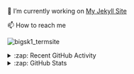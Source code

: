 

🔭 I’m currently working on [My Jekyll Site](https://github.com/bigsk1/bigsk1.github.io)

📫 How to reach me

![bigsk1_termsite](https://github.com/user-attachments/assets/01e96b48-ef38-45be-aa55-06eb7ec4cdbf)



<details>
  <summary>:zap: Recent GitHub Activity</summary>
  
  <!--START_SECTION:activity-->
1. 🎉 Merged PR [#12](https://github.com/bigsk1/bigsk1.github.io/pull/12) in [bigsk1/bigsk1.github.io](https://github.com/bigsk1/bigsk1.github.io)
2. ❌ Closed PR [#27](https://github.com/bigsk1/yt-webui/pull/27) in [bigsk1/yt-webui](https://github.com/bigsk1/yt-webui)
3. 🎉 Merged PR [#27](https://github.com/bigsk1/voice-chat-ai/pull/27) in [bigsk1/voice-chat-ai](https://github.com/bigsk1/voice-chat-ai)
4. ❌ Closed PR [#26](https://github.com/bigsk1/voice-chat-ai/pull/26) in [bigsk1/voice-chat-ai](https://github.com/bigsk1/voice-chat-ai)
5. 🗣 Commented on [#10](https://github.com/bigsk1/gpu-monitor/issues/10#issuecomment-3043671549) in [bigsk1/gpu-monitor](https://github.com/bigsk1/gpu-monitor)
6. 🗣 Commented on [#1497](https://github.com/cotes2020/jekyll-theme-chirpy/issues/1497#issuecomment-1901283978) in [cotes2020/jekyll-theme-chirpy](https://github.com/cotes2020/jekyll-theme-chirpy)
7. 🗣 Commented on [#1497](https://github.com/cotes2020/jekyll-theme-chirpy/issues/1497#issuecomment-1901185875) in [cotes2020/jekyll-theme-chirpy](https://github.com/cotes2020/jekyll-theme-chirpy)
8. 🗣 Commented on [#1497](https://github.com/cotes2020/jekyll-theme-chirpy/issues/1497#issuecomment-1901178957) in [cotes2020/jekyll-theme-chirpy](https://github.com/cotes2020/jekyll-theme-chirpy)
9. 🗣 Commented on [#1497](https://github.com/cotes2020/jekyll-theme-chirpy/issues/1497#issuecomment-1901167459) in [cotes2020/jekyll-theme-chirpy](https://github.com/cotes2020/jekyll-theme-chirpy)
10. ❌ Closed PR [#5](https://github.com/bigsk1/TermSite/pull/5) in [bigsk1/TermSite](https://github.com/bigsk1/TermSite)
  <!--END_SECTION:activity-->
</details>


<details>
  <summary>:zap: GitHub Stats</summary>

  <img align="left" alt="bigsk1's GitHub Stats" src="https://github-readme-stats.vercel.app/api?username=bigsk1&show_icons=true&hide_border=false&title_color=ff652f&icon_color=FFE400&bg_color=09131B&text_color=ffffff&border_color=0c1a25" />


</details>




